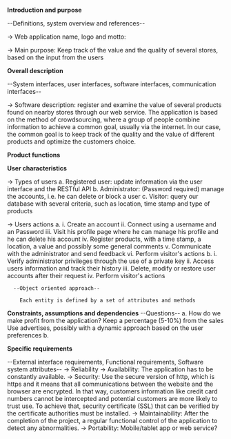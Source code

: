 **Introduction and purpose**

  --Definitions, system overview and references--

  -> Web application name, logo and motto:

  -> Main purpose: Keep track of the value and the quality of several stores, based on the input from the users

**Overall description**

  --System interfaces, user interfaces, software interfaces, communication interfaces--

  -> Software description: register and examine the value of several products found on nearby stores through our web service. The application is based on the method of crowdsourcing, where a group of people combine information to achieve a common goal, usually via the internet. In our case, the common goal is to keep track of the quality and the value of different products and optimize the customers choice.

**Product functions**

**User characteristics**

  -> Types of users
    a. Registered user: update information via the user interface and the RESTful API
    b. Administrator: (Password required) manage the accounts, i.e. he can delete or block a user
    c. Visitor: query our database with several criteria, such as location, time stamp and type of products

  -> Users actions
    a.
      i. Create an account
      ii. Connect using a username and an Password
      iii. Visit his profile page where he can manage his profile and he can delete his account
      iv. Register products, with a time stamp, a location, a value and possibly some general comments
      v. Communicate with the administrator and send feedback
      vi. Perform visitor's actions
    b.
      i. Verify administrator privileges through the use of a private key
      ii. Access users information and track their history
      iii. Delete, modify or restore user accounts after their request
      iv. Perform visitor's actions

      --Object oriented approach--

        Each entity is defined by a set of attributes and methods


**Constraints, assumptions and dependencies**
  --Questions--
  a. How do we make profit from the application?
    Keep a percentage (5-10%) from the sales
    Use advertises, possibly with a dynamic approach based on the user preferences
  b.  

**Specific requirements**

  --External interface requirements, Functional requirements, Software system attributes--
    -> Reliability
    -> Availability: The application has to be constantly available.
    -> Security: Use the secure version of http, which is https and it means that all communications between the website and the browser are encrypted. In that way, customers information like credit card numbers cannot be intercepted and potential customers are more likely to trust use. To achieve that, security certificate (SSL) that can be verified by the certificate authorities must be installed.
    -> Maintainability: After the completion of the project, a regular functional control of the application to detect any abnormalities.
    -> Portability: Mobile/tablet app or web service?
